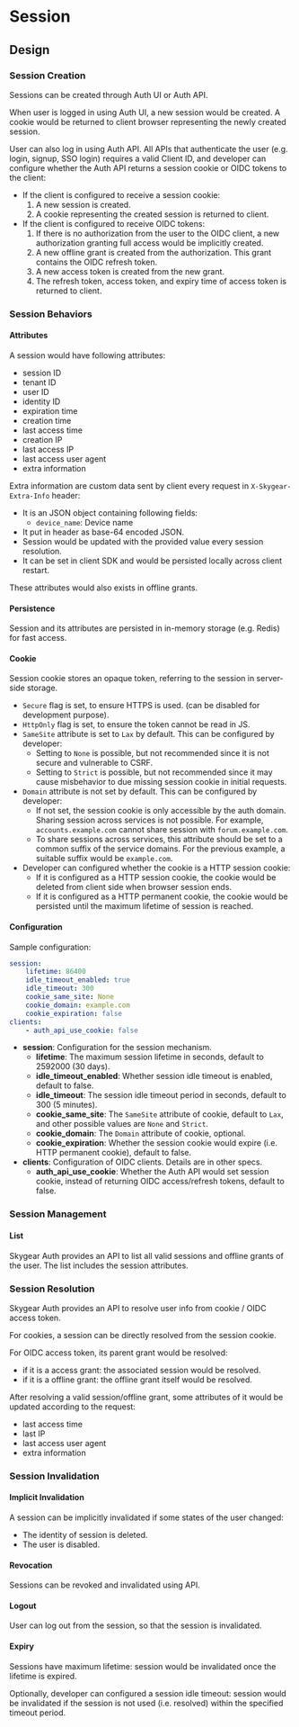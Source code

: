 # Session

## Design

### Session Creation

Sessions can be created through Auth UI or Auth API.

When user is logged in using Auth UI, a new session would be created. A cookie
would be returned to client browser representing the newly created session.

User can also log in using Auth API. All APIs that authenticate the user (e.g.
login, signup, SSO login) requires a valid Client ID, and developer can
configure whether the Auth API returns a session cookie or OIDC tokens to the
client:

- If the client is configured to receive a session cookie:
    1. A new session is created.
    2. A cookie representing the created session is returned to client.
- If the client is configured to receive OIDC tokens:
    1. If there is no authorization from the user to the OIDC client,
       a new authorization granting full access would be implicitly created.
    2. A new offline grant is created from the authorization.
       This grant contains the OIDC refresh token.
    3. A new access token is created from the new grant.
    4. The refresh token, access token, and expiry time of access token is
       returned to client.

### Session Behaviors

#### Attributes

A session would have following attributes:
- session ID
- tenant ID
- user ID
- identity ID
- expiration time
- creation time
- last access time
- creation IP
- last access IP
- last access user agent
- extra information

Extra information are custom data sent by client every request in
`X-Skygear-Extra-Info` header:
- It is an JSON object containing following fields:
    - `device_name`: Device name
- It put in header as base-64 encoded JSON.
- Session would be updated with the provided value every session resolution.
- It can be set in client SDK and would be persisted locally across
  client restart.

These attributes would also exists in offline grants.

#### Persistence

Session and its attributes are persisted in in-memory storage (e.g. Redis) for
fast access.

#### Cookie

Session cookie stores an opaque token, referring to the session in server-side
storage.

- `Secure` flag is set, to ensure HTTPS is used. (can be disabled for
  development purpose).
- `HttpOnly` flag is set, to ensure the token cannot be read in JS.
- `SameSite` attribute is set to `Lax` by default. This can be configured by
  developer:
    - Setting to `None` is possible, but not recommended since it is not secure
      and vulnerable to CSRF.
    - Setting to `Strict` is possible, but not recommended since it may cause
      misbehavior to due missing session cookie in initial requests.
- `Domain` attribute is not set by default. This can be configured by developer:
    - If not set, the session cookie is only accessible by the auth domain.
      Sharing session across services is not possible. For example,
      `accounts.example.com` cannot share session with `forum.example.com`.
    - To share sessions across services, this attribute should be set to a
      common suffix of the service domains. For the previous example, a
      suitable suffix would be `example.com`.
- Developer can configured whether the cookie is a HTTP session cookie:
    - If it is configured as a HTTP session cookie, the cookie would be deleted
      from client side when browser session ends.
    - If it is configured as a HTTP permanent cookie, the cookie would be
      persisted until the maximum lifetime of session is reached.

#### Configuration

Sample configuration:
```yaml
session:
    lifetime: 86400
    idle_timeout_enabled: true
    idle_timeout: 300
    cookie_same_site: None
    cookie_domain: example.com
    cookie_expiration: false
clients:
    - auth_api_use_cookie: false
```

- **session**: Configuration for the session mechanism.
    - **lifetime**: The maximum session lifetime in seconds,
                    default to 2592000 (30 days).
    - **idle_timeout_enabled**: Whether session idle timeout is enabled,
                                default to false.
    - **idle_timeout**: The session idle timeout period in seconds,
                        default to 300 (5 minutes).
    - **cookie_same_site**: The `SameSite` attribute of cookie,
                            default to `Lax`, and other possible values are
                            `None` and `Strict`.
    - **cookie_domain**: The `Domain` attribute of cookie, optional.
    - **cookie_expiration**: Whether the session cookie would expire
                             (i.e. HTTP permanent cookie), default to false.
- **clients**: Configuration of OIDC clients. Details are in other specs.
    - **auth_api_use_cookie**: Whether the Auth API would set session cookie,
                               instead of returning OIDC access/refresh tokens,
                               default to false.

### Session Management

#### List

Skygear Auth provides an API to list all valid sessions and offline grants of
the user. The list includes the session attributes.

### Session Resolution

Skygear Auth provides an API to resolve user info from cookie / OIDC access
token.

For cookies, a session can be directly resolved from the session cookie.

For OIDC access token, its parent grant would be resolved:
- if it is a access grant: the associated session would be resolved.
- if it is a offline grant: the offline grant itself would be resolved.

After resolving a valid session/offline grant, some attributes of it would be
updated according to the request:
- last access time
- last IP
- last access user agent
- extra information

### Session Invalidation

#### Implicit Invalidation

A session can be implicitly invalidated if some states of the
user changed:
- The identity of session is deleted.
- The user is disabled.

#### Revocation

Sessions can be revoked and invalidated using API.

#### Logout

User can log out from the session, so that the session is invalidated.

#### Expiry

Sessions have maximum lifetime: session would be invalidated once the lifetime
is expired.

Optionally, developer can configured a session idle timeout: session would be
invalidated if the session is not used (i.e. resolved) within the specified
timeout period.
